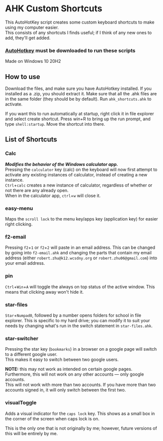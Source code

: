 # AHK Custom Shortcuts
This AutoHotKey script creates some custom keyboard shortcuts to make using my computer easier.  
This consists of any shortcuts I finds useful; if I think of any new ones to add, they'll get added.

### [AutoHotkey](https://www.autohotkey.com/) must be downloaded to run these scripts

Made on Windows 10 20H2

## How to use
Download the files, and make sure you have AutoHotkey installed. If you installed as a .zip, you should extract it. Make sure that all the .ahk files are in the same folder (they should be by default). Run `ahk_shortcuts.ahk` to activate.

If you want this to run automatically at startup, right click it in file explorer and select create shortcut. Press win+R to bring up the run prompt, and type `shell:startup`. Move the shortcut into there.

## List of Shortcuts
### Calc
***Modifies the behavior of the Windows calculator app.***  
Pressing the `calculator` key (calc) on the keyboard will now first attempt to activate any existing instances of calculator, instead of creating a new instance.  
`Ctrl`+`calc` creates a new instance of calculator, regardless of whether or not there are any already open.  
When in the calculator app, `ctrl`+`w` will close it.  

### easy-menu
Maps the `scroll lock` to the menu key/apps key (application key) for easier right clicking.

### f2-email
Pressing `f2`+`1` or `f2`+`2` will paste in an email address. This can be changed by going into `f2-email.ahk` and changing the parts that contain my email address (either `robert.zhu@k12.wcsdny.org` or `robert.zhu06@gmail.com`) into your email address.

### pin
`Ctrl`+`Win`+`A` will toggle the always on top status of the active window. This means that clicking away won't hide it.

### star-files
`Star`+`Numpad0`, followed by a number opens folders for school in file explorer. This is specific to my hard drive; you can modify it to suit your needs by changing what's run in the switch statement in `star-files.ahk`.

### star-switcher
Pressing the star key (`bookmarks`) in a browser on a google page will switch to a different google user.  
This makes it easy to switch between two google users.

**NOTE:** this may not work as intended on certain google pages. Furthermore, this will not work on any other accounts — only google accounts.  
This will not work with more than two accounts. If you have more than two accounts signed in, it will only switch between the first two.

### visualToggle
Adds a visual indicator for the `caps lock` key. This shows as a small box in the corner of the screen when caps lock is on.

This is the only one that is not originally by me; however, future versions of this will be entirely by me.
